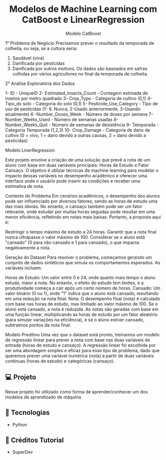 <h1 align="center">
Modelos de Machine Learning com CatBoost e LinearRegression
</h1>


<p align="center">
Modelo CatBoost

1° Problema de Negócio
Precisamos prever o resultado da temporada de colheita, ou seja, se a cultura seria:

1. Saudável (viva)
2. Danificada por pesticidas
3. Danificada por outros motivos.
Os dados são baseados em safras colhidas por vários agricultores no final da temporada de colheita.

2° Análise Exploratória dos Dados

1- ID - UniqueID
2- Estimated_Insects_Count - Contagem estimada de insetos por metro quadrado
3- Crop_Type - Categoria de cultivo (0,1)
4- Tipo_do solo - Categoria do solo (0,1)
5- Pesticide_Use_Category - Tipo de uso de pesticidas (1- 6. Nunca, 2-Usado anteriormente, 3-Usando atualmente)
6 -Number_Doses_Week - Número de doses por semana
7- Number_Weeks_Used - Número de semanas usadas
8- Number_Weeks_Quit - Número de semanas de desistência
9- Temporada - Categoria Temporada (1,2,3)
10- Crop_Damage - Categoria de dano de cultivo (0 = vivo, 1 = dano devido a outras causas, 2 = dano devido a pesticidas)


Modelo LinerRegression

Este projeto envolve a criação de uma solução que prevê a nota de um aluno com base em duas variáveis principais: Horas de Estudo e Fator Cansaço. O objetivo é utilizar técnicas de machine learning para modelar o impacto dessas variáveis no desempenho acadêmico e oferecer uma interface onde o usuário pode inserir as condições e receber uma estimativa de nota.

Contexto do Problema
Em cenários acadêmicos, o desempenho dos alunos pode ser influenciado por diversos fatores, sendo as horas de estudo uma das mais óbvias. No entanto, o cansaço também pode ser um fator relevante, onde estudar por muitas horas seguidas pode resultar em uma menor eficiência, refletindo em notas mais baixas. Portanto, a proposta aqui é:

Restringir o tempo máximo de estudo a 24 horas. Garantir que a nota final nunca ultrapasse o valor máximo de 100. Considerar se o aluno está "cansado" (0 para não cansado e 1 para cansado), o que impacta negativamente a nota.

Geração do Dataset
Para resolver o problema, começamos gerando um conjunto de dados sintéticos que simula os comportamentos esperados. As variáveis incluem:

Horas de Estudo: Um valor entre 0 e 24, onde quanto mais tempo o aluno estuda, maior a nota. No entanto, o efeito do estudo tem limites, e a produtividade começa a cair após um certo número de horas. Cansado: Um valor binário (0 ou 1), onde "1" indica que o aluno está cansado, resultando em uma redução na nota final. Nota: O desempenho final (nota) é calculado com base nas horas de estudo, mas limitado ao valor máximo de 100. Se o aluno está cansado, a nota é reduzida. As notas são geradas com base em uma função linear, multiplicando as horas de estudo por um fator aleatório (para simular variações na eficiência), e se o aluno estiver cansado, subtraímos pontos da nota final.

Modelo Preditivo
Uma vez que o dataset está pronto, treinamos um modelo de regressão linear para prever a nota com base nas duas variáveis de entrada (horas de estudo e cansaço). A regressão linear foi escolhida por ser uma abordagem simples e eficaz para esse tipo de problema, dado que queremos prever uma variável numérica (nota) a partir de duas variáveis contínuas (horas de estudo) e categóricas (cansaço).
</p>

## 💻 Projeto

Nesse projeto foi utilizado como forma de aprender/conhecer um dos modelos de aprendizado de máquina

## 🚀 Tecnologias

- Python

## 🚀 Créditos Tutorial

- SuperDev 